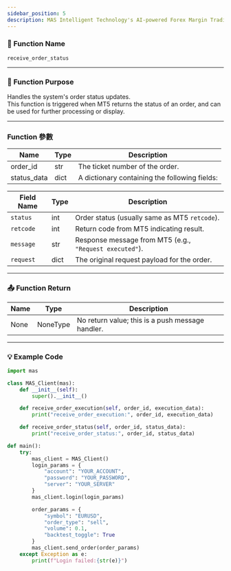 ```yaml
---
sidebar_position: 5
description: MAS Intelligent Technology's AI-powered Forex Margin Trading Platform with full MetaTrader MT5 broker integration allows investors to generate automated trading strategies simply by entering text. Supports instant backtesting,real-time data synchronization,and seamless multi-broker switching. No coding experience required to easily launch AI automated trading,optimize strategies,and reduce market risk. Designed for both individual traders and financial institutions with standardized MetaTrader MT5-compatible APIs,automated backtesting,and quantitative strategy optimization to help enterprises deploy stable and efficient trading solutions quickly.
---
```


### 🧩 Function Name

`receive_order_status`

---

### 🎯 Function Purpose

Handles the system's order status updates.  
This function is triggered when MT5 returns the status of an order, and can be used for further processing or display.

---

### Function 參數

| Name         | Type   | Description                           |
|--------------|--------|---------------------------------------|
| order_id     | str    | The ticket number of the order.       |
| status_data  | dict   | A dictionary containing the following fields: |

| Field Name   | Type   | Description                                       |
|--------------|--------|---------------------------------------------------|
| `status`     | int    | Order status (usually same as MT5 `retcode`).     |
| `retcode`    | int    | Return code from MT5 indicating result.           |
| `message`    | str    | Response message from MT5 (e.g., `"Request executed"`). |
| `request`    | dict   | The original request payload for the order.       |

---

### 📤 Function Return 

| Name | Type     | Description                                |
|------|----------|--------------------------------------------|
| None | NoneType | No return value; this is a push message handler. |

---

### 💡 Example Code

```python
import mas

class MAS_Client(mas):
    def __init__(self):
        super().__init__()

    def receive_order_execution(self, order_id, execution_data):
        print("receive_order_execution:", order_id, execution_data)

    def receive_order_status(self, order_id, status_data):
        print("receive_order_status:", order_id, status_data)

def main():
    try:
        mas_client = MAS_Client()
        login_params = {
            "account": "YOUR_ACCOUNT",
            "password": "YOUR_PASSWORD",
            "server": "YOUR_SERVER"
        }
        mas_client.login(login_params)

        order_params = {
            "symbol": "EURUSD",
            "order_type": "sell",
            "volume": 0.1,
            "backtest_toggle": True
        }
        mas_client.send_order(order_params)
    except Exception as e:
        print(f"Login failed:{str(e)}")
```

